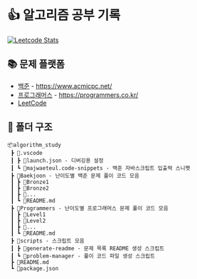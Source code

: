 # 👍 알고리즘 공부 기록

[![Leetcode Stats](https://leetcard.jacoblin.cool/yoouyeon?theme=light,dark&ext=heatmap)](https://leetcode.com/yoouyeon)

## 📚 문제 플랫폼

- [백준](./Baekjoon) - https://www.acmicpc.net/
- [프로그래머스](./Programmers) - https://programmers.co.kr/
- [LeetCode](https://leetcode.com/)

## 📂 폴더 구조

```
📦algorithm_study
 ┣ 📂.vscode
 ┃ ┣ 📜launch.json - 디버깅용 설정
 ┃ ┗ 📜majwaeteul.code-snippets - 백준 자바스크립트 입출력 스니펫
 ┣ 📂Baekjoon - 난이도별 백준 문제 풀이 코드 모음
 ┃ ┣ 📂Bronze1
 ┃ ┣ 📂Bronze2
 ┃ ┣ 📂...
 ┃ ┗ 📜README.md
 ┣ 📂Programmers - 난이도별 프로그래머스 문제 풀이 코드 모음
 ┃ ┣ 📂Level1
 ┃ ┣ 📂Level2
 ┃ ┣ 📂...
 ┃ ┗ 📜README.md
 ┣ 📂scripts - 스크립트 모음
 ┃ ┣ 📂generate-readme - 문제 목록 README 생성 스크립트
 ┃ ┗ 📂problem-manager - 풀이 코드 파일 생성 스크립트
 ┣ 📜README.md
 ┗ 📜package.json
```
